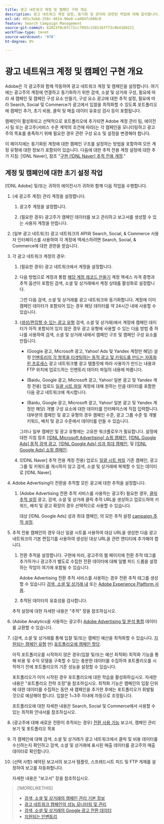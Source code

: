```yaml
---
title: 광고 네트워크 계정 및 캠페인 구현 개요
description: 광고 네트워크 계정 설정, 동기화 및 관리와 관련된 작업에 대해 알아봅니다.
exl-id: 401c5ebb-258c-4614-96e8-ca604fc698c0
feature: Search Campaign Management
source-git-commit: 82023f8c0fc72cc7993c238116fff3c0b4180221
workflow-type: tm+mt
source-wordcount: '978'
ht-degree: 0%

---
```


# 광고 네트워크 계정 및 캠페인 구현 개요

Adobe은 각 광고주와 함께 작동하여 광고 네트워크 계정 및 캠페인을 설정합니다. 여기에는 광고주의 계정에 연결하고 동기화하기 위한 검색, 소셜 및 상거래 구성, 필요에 따라 새 캠페인 및 캠페인 구성 요소 만들기, 구성 요소 광고에 대한 추적 설정, 필요에 따라 Search, Social 및 Commerce가 광고에서 입찰을 최적화할 수 있도록 포트폴리오에 캠페인 추가, 초기 비용, 클릭 및 매출 데이터 유효성 검사 등이 포함됩니다.

캠페인이 활성화되고 선택적으로 포트폴리오에 추가되면 Adobe 계정 관리 팀, 에이전시 팀 또는 광고주(서비스 수준 계약의 조건에 따라)는 각 캠페인을 모니터링하고 광고주의 목표를 충족하기 위해 필요한 경우 관련 구성 요소 및 설정을 변경해야 합니다.

이 페이지에는 동기화된 계정에 대한 캠페인 구조를 설정하는 방법을 포함하여 모든 계정 유형에 대한 정보가 포함되어 있습니다. 다음에 대한 추적 전용 계정 설정에 대한 추가 지침: [!DNL Naver], 참조 &quot;[구현 [!DNL Naver] 추적 전용 계정](/help/search-social-commerce/campaign-management/naver-tracking-only-account-implement.md).&quot;

## 계정 및 캠페인에 대한 초기 설정 작업

[!DNL Adobe] 및/또는 귀하의 에이전시가 귀하와 함께 다음 작업을 수행합니다.

1. (새 광고주 계정) 관리 계정을 설정합니다.

   1. 광고주 계정을 설정합니다.

   1. (필요한 경우) 광고주가 캠페인 데이터를 보고 관리하고 보고서를 생성할 수 있는 사용자 계정을 만듭니다.

1. (일부 광고 네트워크) 광고 네트워크의 API와 Search, Social, &amp; Commerce 사용자 인터페이스를 사용하여 각 계정에 액세스하려면 Search, Social, &amp; Commerce에 대한 권한을 받습니다.

1. 각 광고 네트워크 계정의 경우:

   1. (필요한 경우) 광고 네트워크에서 계정을 설정합니다.

   1. 다음 방법으로 계정과 통합 [해당 계정 레코드 만들기](/help/search-social-commerce/campaign-management/accounts/ad-network-account-manage.md#create-account) 계정 액세스 자격 증명과 추적 옵션이 포함된 검색, 소셜 및 상거래에서 계정 상태를 활성화로 설정합니다.

      그런 다음 검색, 소셜 및 상거래를 광고 네트워크와 동기화합니다. 계정에 이미 캠페인 데이터가 포함되어 있는 경우 해당 데이터를 약 24시간 내에 사용할 수 있습니다.

   1. ([생성/편집할 수 있는 광고 유형](/help/search-social-commerce/introduction/supported-inventory.md) 검색, 소셜 및 상거래)에서 계정에 캠페인 데이터가 아직 포함되어 있지 않은 경우 광고 유형에 사용할 수 있는 다음 방법 중 하나를 사용하여 검색, 소셜 및 상거래 내에서 캠페인 구조 및 캠페인 구성 요소를 만듭니다.

      * (Google 광고, Microsoft 광고, Yahoo! Ads 및 Yandex 계정만 해당) 설정 [인벤토리의 각 항목을 타겟팅하는 동적 광고 및 키워드를 만드는 자동화된 프로세스](/help/search-social-commerce/campaign-management/inventory-feeds/inventory-feeds-about.md) 광고 네트워크별 광고 템플릿에 따라 사용자가 만드는 내용과 FTP 위치에 업로드하는 인벤토리 데이터 파일의 내용에 따릅니다.

      * (Baidu, Google 광고, Microsoft 광고, Yahoo! 일본 광고 및 Yandex 계정 전용) 업로드 [일괄 시트 파일](/help/search-social-commerce/campaign-management/bulksheets/bulksheet-about.md) 계정에 대해 원하는 만큼 데이터를 포함한 다음 광고 네트워크에 게시합니다.

      * (Baidu, Google 광고, Microsoft 광고, Yahoo! 일본 광고 및 Yandex 계정만 해당) 개별 구성 요소에 대한 데이터를 인터페이스에 직접 입력합니다. 대부분의 캠페인 및 광고 유형의 경우 캠페인 수준, 광고 그룹 수준 및 개별 키워드, 배치 및 광고 수준에서 데이터를 만들 수 있습니다.

      그러나 일부 캠페인 및 광고 유형에는 고유한 워크플로우가 필요합니다. 설정에 대한 지침 참조 [[!DNL Microsoft Advertising] 쇼핑 캠페인](/help/search-social-commerce/campaign-management/special-campaign-types/microsoft-shopping-campaigns.md), [[!DNL Google Ads] 동적 검색 광고](/help/search-social-commerce/campaign-management/special-campaign-types/google-dynamic-search-ads.md), [[!DNL Google Ads] 성과 최대 캠페인](/help/search-social-commerce/campaign-management/special-campaign-types/google-performance-max-campaigns.md), 및 [[!DNL Google Ads] 쇼핑 캠페인](/help/search-social-commerce/campaign-management/special-campaign-types/google-shopping-campaigns.md).

   1. ([!DNL Naver] 추적 전용 계정 전용) 업로드 [일괄 시트 파일](/help/search-social-commerce/campaign-management/bulksheets/bulksheet-about.md) 기존 캠페인, 광고 그룹 및 키워드를 게시하지 않고 검색, 소셜 및 상거래에 복제할 수 있는 데이터로 [!DNL Naver].

1. Adobe Advertising이 전환을 추적할 모든 광고에 대한 추적을 설정합니다.

   1. (Adobe Advertising 전환 추적 서비스를 사용하는 광고주) 필요한 경우, [클릭 추적 설정](/help/search-social-commerce/tracking/click-tracking-ways-to-generate.md) 광고, 검색, 소셜 및 상거래 클릭 추적 URL을 생성하고 업로드하여 키워드, 배치 및 광고 확장의 경우 선택적으로 사용할 수 있습니다.

      대상 [!DNL Google Ads] 성과 최대 캠페인, 의 모든 추적 설정 [campaign 추적 설정](/help/search-social-commerce/campaign-management/campaigns/campaign-settings-google.md).

1. 추적 전용 캠페인의 경우 대신 일괄 시트를 사용하여 대상 URL을 생성한 다음 광고 네트워크의 기본 편집기를 사용하여 생성된 대상 URL을 관련 엔티티에 추가해야 합니다.

   1. 전환 추적을 설정합니다. 구현에 따라, 광고주의 웹 페이지에 전환 추적 태그를 추가하거나 광고주가 별도로 수집한 전환 데이터에 대해 일별 피드 드롭을 설정하는 작업이 여기에 포함될 수 있습니다.

      Adobe Advertising 전환 추적 서비스를 사용하는 경우 전환 추적 태그를 생성할 수 있습니다 [검색, 소셜 및 상거래 내](/help/search-social-commerce/tools/conversion-tag-generate.md) 또는 [Adobe Experience Platform 사용](https://experienceleague.adobe.com/docs/experience-platform/destinations/catalog/advertising/adobe-advertising-cloud.html).

   1. 추적된 데이터의 유효성을 검사합니다.

   추적 설정에 대한 자세한 내용은 &quot;추적&quot; 장을 참조하십시오.

1. (Adobe Analytics을 사용하는 광고주) [Adobe Advertising 및 분석 통합](https://experienceleague.adobe.com/docs/advertising/integrations/analytics/overview.html) 데이터를 교환할 수 있습니다.

1. (검색, 소셜 및 상거래를 통해 입찰 및/또는 캠페인 예산을 최적화할 수 있습니다. [지원되는 캠페인 유형](/help/search-social-commerce/introduction/supported-inventory.md) 만) [포트폴리오에 캠페인 할당](/help/search-social-commerce/campaign-management/campaign-assign-to-portfolio.md).

   아직 포트폴리오를 시작하지 않은 경우(입찰 및/또는 예산 최적화) 최적화 기능을 통해 비용 및 수익 모델을 구축할 수 있는 충분한 데이터를 수집하여 포트폴리오를 시작하기 전에 포트폴리오의 기준 성능을 설정할 수 있습니다.

   포트폴리오가 이미 시작된 경우 포트폴리오에 대한 학습을 활성화하십시오. 자세한 내용은 &quot;포트폴리오 전략 조정&quot;을 참조하십시오. 최적화 기능은 캠페인의 입찰 단위에 대한 데이터를 수집하는 동안 새 캠페인을 추가한 후에는 포트폴리오가 휘발될 것으로 예상해야 합니다. 입찰은 1~3주 이내에 자동으로 조정됩니다.

   포트폴리오에 대한 자세한 내용은 Search, Social 및 Commerce에서 사용할 수 있는 최적화 안내서를 참조하십시오.<!-- verify convention for referencing Optimization Guide here -->

1. (광고주에 대해 새로운 전환이 추적되는 경우) [전환 사용 가능](/help/search-social-commerce/admin/transaction-properties/transaction-property-about.md) 보고서, 캠페인 관리 보기 및 포트폴리오 목표

1. 각 캠페인에 대해 검색, 소셜 및 상거래가 광고 네트워크에서 클릭 및 비용 데이터를 수신하는지 확인하고 검색, 소셜 및 상거래에 표시된 매출 데이터를 광고주의 매출 데이터로 확인합니다.

1. (선택 사항) 예약된 보고서의 보고서 템플릿, 스프레드시트 피드 및 FTP 게재를 설정하여 보고를 자동화합니다.

   자세한 내용은 &quot;보고서&quot; 장을 참조하십시오.

>[!MORELIKETHIS]
>
>* [검색, 소셜 및 상거래의 캠페인 관리 기본 정보](campaign-management-about.md)
>* [광고 네트워크 캠페인의 성능 모니터링 및 관리](monitor-performance-campaigns.md)
>* [검색, 소셜 및 상거래의 Google 광고 전환 데이터](google-conversion-data.md)
>* [지원되는 인벤토리](/help/search-social-commerce/introduction/supported-inventory.md)
